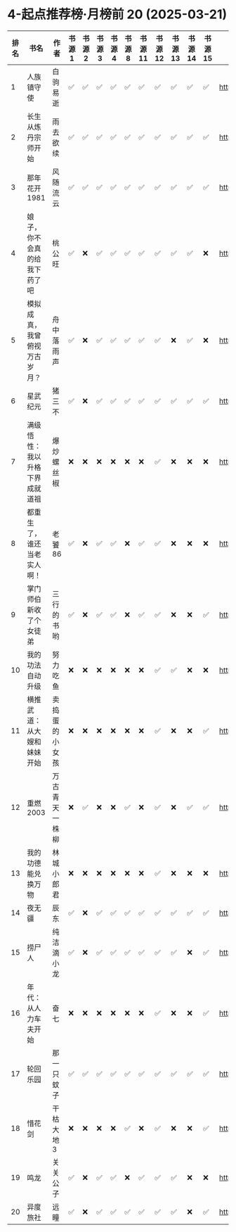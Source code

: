 # 4-起点推荐榜·月榜前 20 (2025-03-21)

| 排名 | 书名              | 作者      | 书源 1 | 书源 2 | 书源 3 | 书源 4 | 书源 8 | 书源 11 | 书源 12 | 书源 13 | 书源 14 | 书源 15 | 起点链接                                   |
|----|-----------------|---------|------|------|------|------|------|-------|-------|-------|-------|-------|----------------------------------------|
| 1  | 人族镇守使           | 白驹易逝    | ✅    | ✅    | ✅    | ✅    | ✅    | ✅     | ✅     | ✅     | ✅     | ✅     | http://www.qidian.com/book/1026225232/ |
| 2  | 长生从炼丹宗师开始       | 雨去欲续    | ✅    | ✅    | ✅    | ✅    | ✅    | ✅     | ✅     | ✅     | ✅     | ✅     | http://www.qidian.com/book/1036526469/ |
| 3  | 那年花开1981        | 风随流云    | ✅    | ✅    | ✅    | ✅    | ✅    | ✅     | ✅     | ✅     | ✅     | ✅     | http://www.qidian.com/book/1037798729/ |
| 4  | 娘子，你不会真的给我下药了吧  | 桃公旺     | ✅    | ❌    | ✅    | ✅    | ✅    | ✅     | ✅     | ✅     | ✅     | ❌     | http://www.qidian.com/book/1039639282/ |
| 5  | 模拟成真，我曾俯视万古岁月？  | 舟中落雨声   | ✅    | ❌    | ✅    | ✅    | ✅    | ✅     | ✅     | ❌     | ✅     | ❌     | http://www.qidian.com/book/1040236094/ |
| 6  | 星武纪元            | 猪三不     | ✅    | ❌    | ✅    | ✅    | ✅    | ✅     | ✅     | ✅     | ✅     | ✅     | http://www.qidian.com/book/1040259451/ |
| 7  | 满级悟性：我以升格下界成就道祖 | 爆炒螺丝椒   | ❌    | ❌    | ❌    | ❌    | ❌    | ❌     | ✅     | ❌     | ❌     | ❌     | http://www.qidian.com/book/1041770282/ |
| 8  | 都重生了，谁还当老实人啊！   | 老饕86    | ✅    | ❌    | ✅    | ✅    | ❌    | ✅     | ✅     | ❌     | ❌     | ❌     | http://www.qidian.com/book/1041681717/ |
| 9  | 掌门师伯新收了个女徒弟     | 三行的书哟   | ✅    | ❌    | ✅    | ✅    | ❌    | ✅     | ✅     | ❌     | ❌     | ✅     | http://www.qidian.com/book/1041753908/ |
| 10 | 我的功法自动升级        | 努力吃鱼    | ❌    | ❌    | ❌    | ❌    | ❌    | ❌     | ✅     | ✅     | ❌     | ❌     | http://www.qidian.com/book/1034284970/ |
| 11 | 横推武道：从大嫂和妹妹开始   | 卖捣蛋的小女孩 | ❌    | ❌    | ❌    | ❌    | ❌    | ❌     | ✅     | ❌     | ❌     | ✅     | http://www.qidian.com/book/1038926740/ |
| 12 | 重燃2003          | 万古青天一株柳 | ❌    | ✅    | ❌    | ❌    | ✅    | ❌     | ✅     | ❌     | ✅     | ✅     | http://www.qidian.com/book/1036580370/ |
| 13 | 我的功德能兑换万物       | 林城小郎君   | ❌    | ❌    | ❌    | ❌    | ❌    | ❌     | ✅     | ❌     | ❌     | ❌     | http://www.qidian.com/book/1038648291/ |
| 14 | 夜无疆             | 辰东      | ✅    | ❌    | ✅    | ✅    | ✅    | ✅     | ✅     | ✅     | ✅     | ✅     | http://www.qidian.com/book/1040765595/ |
| 15 | 捞尸人             | 纯洁滴小龙   | ✅    | ❌    | ✅    | ✅    | ✅    | ✅     | ✅     | ✅     | ❌     | ✅     | http://www.qidian.com/book/1041637443/ |
| 16 | 年代：从人力车夫开始      | 奋七      | ❌    | ❌    | ❌    | ❌    | ❌    | ❌     | ✅     | ❌     | ❌     | ✅     | http://www.qidian.com/book/1042159807/ |
| 17 | 轮回乐园            | 那一只蚊子   | ✅    | ✅    | ✅    | ✅    | ✅    | ✅     | ✅     | ✅     | ✅     | ✅     | http://www.qidian.com/book/1009817672/ |
| 18 | 惜花剑             | 干枯大地3   | ❌    | ❌    | ❌    | ❌    | ✅    | ❌     | ✅     | ❌     | ❌     | ✅     | http://www.qidian.com/book/1036465012/ |
| 19 | 鸣龙              | 关关公子    | ✅    | ❌    | ✅    | ✅    | ❌    | ✅     | ✅     | ✅     | ❌     | ❌     | http://www.qidian.com/book/1039457453/ |
| 20 | 异度旅社            | 远瞳      | ✅    | ❌    | ✅    | ✅    | ✅    | ✅     | ✅     | ✅     | ❌     | ✅     | http://www.qidian.com/book/1041604040/ |
